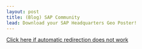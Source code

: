 ```yaml
---
layout: post
title: (Blog) SAP Community
lead: Download your SAP Headquarters Geo Poster!
---
```


<a href = 'https://community.sap.com/t5/technology-blogs-by-sap/download-your-sap-headquarters-geo-poster/ba-p/13426290'>
    Click here if automatic redirection does not work
</a>

<script type='text/javascript'>
    location.href = 'https://community.sap.com/t5/technology-blogs-by-sap/download-your-sap-headquarters-geo-poster/ba-p/13426290';
</script>